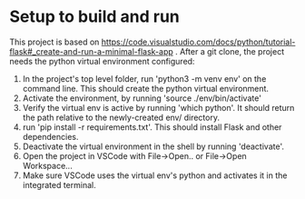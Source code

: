 # Setup to build and run
This project is based on https://code.visualstudio.com/docs/python/tutorial-flask#_create-and-run-a-minimal-flask-app . After a git clone, the project needs the python virtual environment configured:
1. In the project's top level folder, run 'python3 -m venv env' on the command line. This should create the python virtual environment. 
2. Activate the environment, by running 'source ./env/bin/activate'
3. Verify the virtual env is active by running 'which python'. It should return the path relative to the newly-created env/ directory.
4. run 'pip install -r requirements.txt'. This should install Flask and other dependencies.
5. Deactivate the virtual environment in the shell by running 'deactivate'.
6. Open the project in VSCode with File->Open.. or File->Open Workspace...
7. Make sure VSCode uses the virtual env's python and activates it in the integrated terminal.

